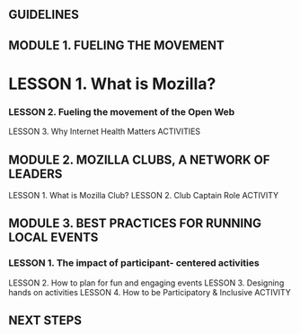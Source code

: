 ## GUIDELINES

## MODULE 1. FUELING THE MOVEMENT        
# LESSON 1. What is Mozilla?
### LESSON 2. Fueling the movement of the Open Web
LESSON 3. Why Internet Health Matters
ACTIVITIES

## MODULE 2. MOZILLA CLUBS, A NETWORK OF LEADERS
LESSON 1. What is Mozilla Club?
LESSON 2. Club Captain Role
ACTIVITY

## MODULE 3. BEST PRACTICES FOR RUNNING LOCAL EVENTS
### LESSON 1. The impact of participant- centered activities
LESSON 2. How to plan for fun and engaging events
LESSON 3. Designing hands on activities
LESSON 4. How to be Participatory & Inclusive
ACTIVITY

## NEXT STEPS

